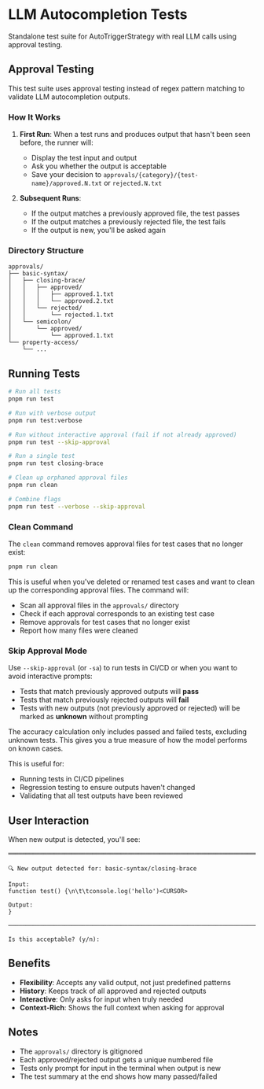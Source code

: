 # LLM Autocompletion Tests

Standalone test suite for AutoTriggerStrategy with real LLM calls using approval testing.

## Approval Testing

This test suite uses approval testing instead of regex pattern matching to validate LLM autocompletion outputs.

### How It Works

1. **First Run**: When a test runs and produces output that hasn't been seen before, the runner will:

    - Display the test input and output
    - Ask you whether the output is acceptable
    - Save your decision to `approvals/{category}/{test-name}/approved.N.txt` or `rejected.N.txt`

2. **Subsequent Runs**:
    - If the output matches a previously approved file, the test passes
    - If the output matches a previously rejected file, the test fails
    - If the output is new, you'll be asked again

### Directory Structure

```
approvals/
├── basic-syntax/
│   ├── closing-brace/
│   │   ├── approved/
│   │   │   ├── approved.1.txt
│   │   │   └── approved.2.txt
│   │   └── rejected/
│   │       └── rejected.1.txt
│   └── semicolon/
│       └── approved/
│           └── approved.1.txt
└── property-access/
    └── ...
```

## Running Tests

```bash
# Run all tests
pnpm run test

# Run with verbose output
pnpm run test:verbose

# Run without interactive approval (fail if not already approved)
pnpm run test --skip-approval

# Run a single test
pnpm run test closing-brace

# Clean up orphaned approval files
pnpm run clean

# Combine flags
pnpm run test --verbose --skip-approval
```

### Clean Command

The `clean` command removes approval files for test cases that no longer exist:

```bash
pnpm run clean
```

This is useful when you've deleted or renamed test cases and want to clean up the corresponding approval files. The command will:

- Scan all approval files in the `approvals/` directory
- Check if each approval corresponds to an existing test case
- Remove approvals for test cases that no longer exist
- Report how many files were cleaned

### Skip Approval Mode

Use `--skip-approval` (or `-sa`) to run tests in CI/CD or when you want to avoid interactive prompts:

- Tests that match previously approved outputs will **pass**
- Tests that match previously rejected outputs will **fail**
- Tests with new outputs (not previously approved or rejected) will be marked as **unknown** without prompting

The accuracy calculation only includes passed and failed tests, excluding unknown tests. This gives you a true measure of how the model performs on known cases.

This is useful for:

- Running tests in CI/CD pipelines
- Regression testing to ensure outputs haven't changed
- Validating that all test outputs have been reviewed

## User Interaction

When new output is detected, you'll see:

```
═════════════════════════════════════════════════════════════════════════════

🔍 New output detected for: basic-syntax/closing-brace

Input:
function test() {\n\t\tconsole.log('hello')<CURSOR>

Output:
}

────────────────────────────────────────────────────────────────────────────

Is this acceptable? (y/n):
```

## Benefits

- **Flexibility**: Accepts any valid output, not just predefined patterns
- **History**: Keeps track of all approved and rejected outputs
- **Interactive**: Only asks for input when truly needed
- **Context-Rich**: Shows the full context when asking for approval

## Notes

- The `approvals/` directory is gitignored
- Each approved/rejected output gets a unique numbered file
- Tests only prompt for input in the terminal when output is new
- The test summary at the end shows how many passed/failed
